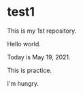# test1
 
This is my 1st repository.

Hello world.

Today is May 19, 2021.

This is practice.

I'm hungry.
